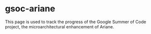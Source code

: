 # gsoc-ariane
This page is used to track the progress of the Google Summer of Code project, the microarchitectural enhancement of Ariane.
